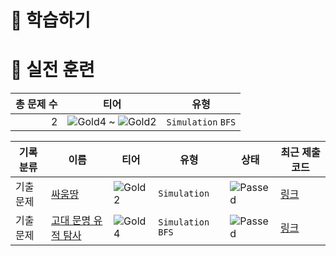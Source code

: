 # 📖 학습하기

# 🥇 실전 훈련
|총 문제 수|티어|유형|
|---:|---|---|
|2|![Gold4][g4] ~ ![Gold2][g2]|`Simulation` `BFS`|

|기록분류|이름|티어|유형|상태|최근 제출 코드|
|---|---|---|---|---|---|
|기출문제|[싸움땅](https://www.codetree.ai/training-field/frequent-problems/problems/battle-ground)|![Gold2][g2]|`Simulation`|![Passed][passed]|[링크](https://github.com/Jingik/codetree-TILs/blob/main/241207/%EC%8B%B8%EC%9B%80%EB%95%85/battle-ground.py)|
|기출문제|[고대 문명 유적 탐사](https://www.codetree.ai/training-field/frequent-problems/problems/ancient-ruin-exploration)|![Gold4][g4]|`Simulation` `BFS`|![Passed][passed]|[링크](https://github.com/Jingik/codetree-TILs/blob/main/241207/%EA%B3%A0%EB%8C%80%20%EB%AC%B8%EB%AA%85%20%EC%9C%A0%EC%A0%81%20%ED%83%90%EC%82%AC/ancient-ruin-exploration.py)|










[b5]: https://img.shields.io/badge/Bronze_5-%235D3E31.svg
[b4]: https://img.shields.io/badge/Bronze_4-%235D3E31.svg
[b3]: https://img.shields.io/badge/Bronze_3-%235D3E31.svg
[b2]: https://img.shields.io/badge/Bronze_2-%235D3E31.svg
[b1]: https://img.shields.io/badge/Bronze_1-%235D3E31.svg
[s5]: https://img.shields.io/badge/Silver_5-%23394960.svg
[s4]: https://img.shields.io/badge/Silver_4-%23394960.svg
[s3]: https://img.shields.io/badge/Silver_3-%23394960.svg
[s2]: https://img.shields.io/badge/Silver_2-%23394960.svg
[s1]: https://img.shields.io/badge/Silver_1-%23394960.svg
[g5]: https://img.shields.io/badge/Gold_5-%23FFC433.svg
[g4]: https://img.shields.io/badge/Gold_4-%23FFC433.svg
[g3]: https://img.shields.io/badge/Gold_3-%23FFC433.svg
[g2]: https://img.shields.io/badge/Gold_2-%23FFC433.svg
[g1]: https://img.shields.io/badge/Gold_1-%23FFC433.svg
[p5]: https://img.shields.io/badge/Platinum_5-%2376DDD8.svg
[p4]: https://img.shields.io/badge/Platinum_4-%2376DDD8.svg
[p3]: https://img.shields.io/badge/Platinum_3-%2376DDD8.svg
[p2]: https://img.shields.io/badge/Platinum_2-%2376DDD8.svg
[p1]: https://img.shields.io/badge/Platinum_1-%2376DDD8.svg
[passed]: https://img.shields.io/badge/Passed-%23009D27.svg
[failed]: https://img.shields.io/badge/Failed-%23D24D57.svg
[easy]: https://img.shields.io/badge/쉬움-%235cb85c.svg?for-the-badge
[medium]: https://img.shields.io/badge/보통-%23FFC433.svg?for-the-badge
[hard]: https://img.shields.io/badge/어려움-%23D24D57.svg?for-the-badge